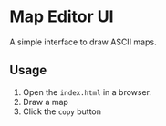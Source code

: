 # Map Editor UI

A simple interface to draw ASCII maps.

## Usage

1. Open the `index.html` in a browser.
2. Draw a map
3. Click the `copy` button
